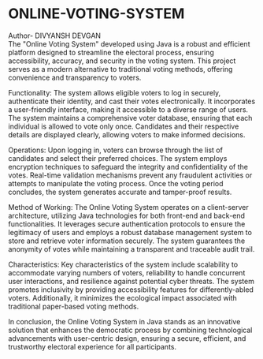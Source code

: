 # ONLINE-VOTING-SYSTEM
Author- DIVYANSH DEVGAN
<br>
The "Online Voting System" developed using Java is a robust and efficient platform designed to streamline the electoral process, ensuring accessibility, accuracy, and security in the voting system. This project serves as a modern alternative to traditional voting methods, offering convenience and transparency to voters.

Functionality:
The system allows eligible voters to log in securely, authenticate their identity, and cast their votes electronically. It incorporates a user-friendly interface, making it accessible to a diverse range of users. The system maintains a comprehensive voter database, ensuring that each individual is allowed to vote only once. Candidates and their respective details are displayed clearly, allowing voters to make informed decisions.

Operations:
Upon logging in, voters can browse through the list of candidates and select their preferred choices. The system employs encryption techniques to safeguard the integrity and confidentiality of the votes. Real-time validation mechanisms prevent any fraudulent activities or attempts to manipulate the voting process. Once the voting period concludes, the system generates accurate and tamper-proof results.

Method of Working:
The Online Voting System operates on a client-server architecture, utilizing Java technologies for both front-end and back-end functionalities. It leverages secure authentication protocols to ensure the legitimacy of users and employs a robust database management system to store and retrieve voter information securely. The system guarantees the anonymity of votes while maintaining a transparent and traceable audit trail.

Characteristics:
Key characteristics of the system include scalability to accommodate varying numbers of voters, reliability to handle concurrent user interactions, and resilience against potential cyber threats. The system promotes inclusivity by providing accessibility features for differently-abled voters. Additionally, it minimizes the ecological impact associated with traditional paper-based voting methods.

In conclusion, the Online Voting System in Java stands as an innovative solution that enhances the democratic process by combining technological advancements with user-centric design, ensuring a secure, efficient, and trustworthy electoral experience for all participants.
